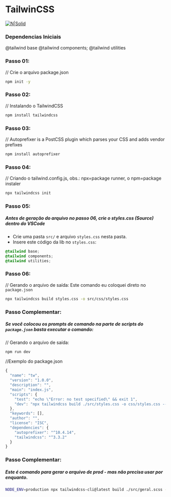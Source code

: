 # TailwinCSS
[![N|Solid](https://www.devonblog.com/wp-content/uploads/2022/06/tailwind-thumb.jpg)](https://tailwindcss.com/docs/installation)
### Dependencias Iniciais
@tailwind base
@tailwind components;
@tailwind utilities


### Passo 01:
// Crie o arquivo package.json
```sh
npm init -y
```

### Passo 02:
// Instalando o TailwindCSS
```sh
npm install tailwindcss
```

### Passo 03:
// Autoprefixer is a PostCSS plugin which parses your CSS and adds vendor prefixes
```sh
npm install autoprefixer
```

### Passo 04:
// Criando o tailwind.config.js, obs.: npx=package runner, o npm=package instaler
```sh
npx tailwindcss init
```

### Passo 05:
##### Antes de geração do arquivo no passo 06, crie o styles.css (Source) dentro do VSCode 
- Crie uma pasta `src/` e arquivo `styles.css` nesta pasta.
- Insere este código da lib no `styles.css`:
```CSS
@tailwind base;
@tailwind components;
@tailwind utilities;
```

### Passo 06:
// Gerando o arquivo de saída: Este comando eu coloquei direto no `package.json`
```sh
npx tailwindcss build styles.css -o src/css/styles.css
```

### Passo Complementar:
##### Se você colocou os prompts de comando na parte de scripts do `package.json` basta executar o comando:
// Gerando o arquivo de saída: 
```sh
npm run dev
```
//Exemplo do package.json
```Javascript
{
  "name": "tw",
  "version": "1.0.0",
  "description": "",
  "main": "index.js",
  "scripts": {
    "test": "echo \"Error: no test specified\" && exit 1",
    "dev": "npx tailwindcss build ./src/styles.css -o css/styles.css --watch"
  },
  "keywords": [],
  "author": "",
  "license": "ISC",
  "dependencies": {
    "autoprefixer": "^10.4.14",
    "tailwindcss": "^3.3.2"
  }
}
```

### Passo Complementar:
##### Este é comando para gerar o arquivo de prod - mas não precisa usar por enquanto.
```sh
NODE_ENV=production npx tailwindcss-cli@latest build ./src/geral.scss -o ./src/styles.css
```
